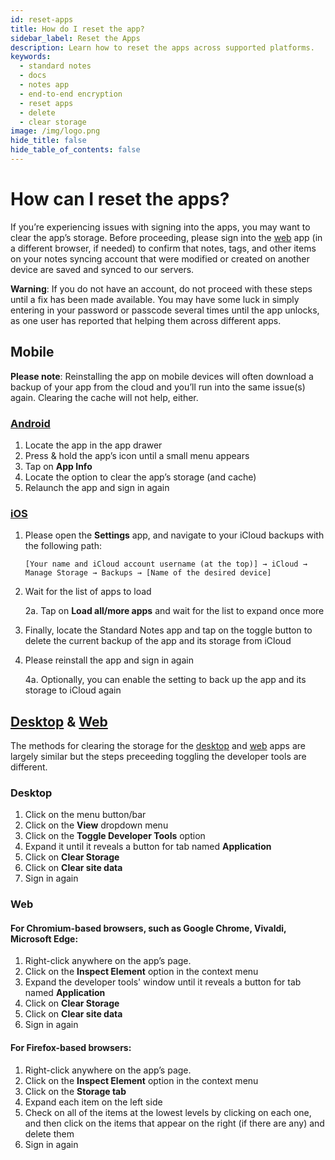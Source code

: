 ```yaml
---
id: reset-apps
title: How do I reset the app?
sidebar_label: Reset the Apps
description: Learn how to reset the apps across supported platforms.
keywords:
  - standard notes
  - docs
  - notes app
  - end-to-end encryption
  - reset apps
  - delete
  - clear storage
image: /img/logo.png
hide_title: false
hide_table_of_contents: false
---
```


# How can I reset the apps?

If you’re experiencing issues with signing into the apps, you may want to clear the app’s storage. Before proceeding, please sign into the [web](https://app.standardnotes.org) app (in a different browser, if needed) to confirm that notes, tags, and other items on your notes syncing account that were modified or created on another device are saved and synced to our servers.

**Warning**: If you do not have an account, do not proceed with these steps until a fix has been made available. You may have some luck in simply entering in your password or passcode several times until the app unlocks, as one user has reported that helping them across different apps.

## Mobile

**Please note**: Reinstalling the app on mobile devices will often download a backup of your app from the cloud and you’ll run into the same issue(s) again. Clearing the cache will not help, either.

### [Android](https://play.google.com/store/apps/details?id=com.standardnotes&hl=en_US)

1.  Locate the app in the app drawer
2.  Press & hold the app’s icon until a small menu appears
3.  Tap on **App Info**
4.  Locate the option to clear the app’s storage (and cache)
5.  Relaunch the app and sign in again

### [iOS](https://apps.apple.com/us/app/standard-notes/id1285392450)

1.  Please open the **Settings** app, and navigate to your iCloud backups with the following path:

    `[Your name and iCloud account username (at the top)] → iCloud → Manage Storage → Backups → [Name of the desired device]`

2.  Wait for the list of apps to load 

    2a. Tap on **Load all/more apps** and wait for the list to expand once more

3.  Finally, locate the Standard Notes app and tap on the toggle button to delete the current backup of the app and its storage from iCloud

4.  Please reinstall the app and sign in again

    4a. Optionally, you can enable the setting to back up the app and its storage to iCloud again

## [Desktop](https://standardnotes.org/download) & [Web](https://app.standardnotes.org)

The methods for clearing the storage for the [desktop](https://standardnotes.org/download) and [web](https://app.standardnotes.org) apps are largely similar but the steps preceeding toggling the developer tools are different.

### Desktop

1.  Click on the menu button/bar
2.  Click on the **View** dropdown menu
3.  Click on the **Toggle Developer Tools** option
4.  Expand it until it reveals a button for tab named **Application**
5.  Click on **Clear Storage**
6.  Click on **Clear site data**
7.  Sign in again

### Web

#### For Chromium-based browsers, such as Google Chrome, Vivaldi, Microsoft Edge:

1.  Right-click anywhere on the app’s page.
2.  Click on the **Inspect Element** option in the context menu
3.  Expand the developer tools' window until it reveals a button for tab named **Application**
4.  Click on **Clear Storage**
5.  Click on **Clear site data**
6.  Sign in again

#### For Firefox-based browsers:

1.  Right-click anywhere on the app’s page.
2.  Click on the **Inspect Element** option in the context menu
3.  Click on the **Storage tab**
4.  Expand each item on the left side
5.  Check on all of the items at the lowest levels by clicking on each one, and then click on the items that appear on the right (if there are any) and delete them
6.  Sign in again